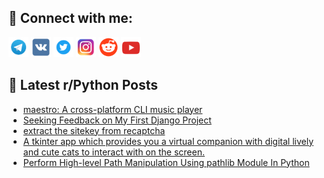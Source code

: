 ## 🔎 Connect with me:
[<img src="https://github.com/bullbesh/bullbesh/blob/main/images/Telegram.png" width="32" height="32" />](https://t.me/bullbesh)
[<img src="https://github.com/bullbesh/bullbesh/blob/main/images/VK.png" width="32" height="32" />](https://vk.com/bullbesh)
[<img src="https://github.com/bullbesh/bullbesh/blob/main/images/Twitter.png" width="32" height="32" />](https://twitter.com/bullbesh1)
[<img src="https://github.com/bullbesh/bullbesh/blob/main/images/Instagram.png" width="32" height="32" />](https://www.instagram.com/bullbesh)
[<img src="https://github.com/bullbesh/bullbesh/blob/main/images/Reddit.png" width="32" height="32" />](https://www.reddit.com/user/bullbesh)
[<img src="https://github.com/bullbesh/bullbesh/blob/main/images/YouTube.png" width="32" height="32" />](https://www.youtube.com/channel/UCtfjRs6uzgq5mfm8S06WTcg)

## 📕 Latest r/Python Posts
<!-- BLOG-POST-LIST:START -->
- [maestro: A cross-platform CLI music player](https://www.reddit.com/r/Python/comments/1466p4i/maestro_a_crossplatform_cli_music_player/)
- [Seeking Feedback on My First Django Project](https://www.reddit.com/r/Python/comments/1466f0o/seeking_feedback_on_my_first_django_project/)
- [extract the sitekey from recaptcha](https://www.reddit.com/r/Python/comments/14665wb/extract_the_sitekey_from_recaptcha/)
- [A tkinter app which provides you a virtual companion with digital lively and cute cats to interact with on the screen.](https://www.reddit.com/r/Python/comments/1465fzs/a_tkinter_app_which_provides_you_a_virtual/)
- [Perform High-level Path Manipulation Using pathlib Module In Python](https://www.reddit.com/r/Python/comments/14655gt/perform_highlevel_path_manipulation_using_pathlib/)
<!-- BLOG-POST-LIST:END -->
